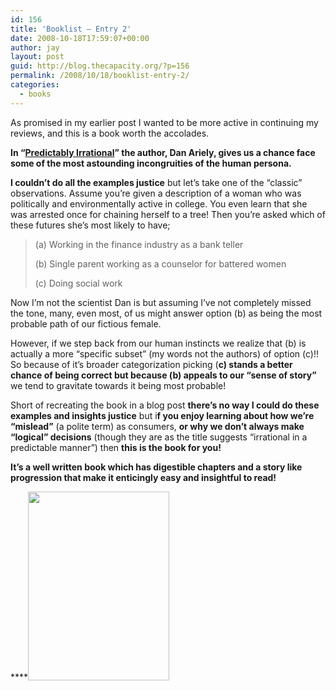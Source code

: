 ```yaml
---
id: 156
title: 'Booklist – Entry 2'
date: 2008-10-18T17:59:07+00:00
author: jay
layout: post
guid: http://blog.thecapacity.org/?p=156
permalink: /2008/10/18/booklist-entry-2/
categories:
  - books
---
```

As promised in my earlier post I wanted to be more active in continuing my reviews, and this is a book worth the accolades.

**In “<a href="http://www.amazon.com/Predictably-Irrational-Hidden-Forces-Decisions/dp/006135323X/ref=pd_bbs_sr_1?ie=UTF8&s=books&qid=1224337461&sr=8-1&tag=thecapacity-20" target="_blank">Predictably Irrational</a>” the author, Dan Ariely, gives us a chance face some of the most astounding incongruities of the human persona.**

**I couldn’t do all the examples justice** but let’s take one of the “classic” observations. Assume you’re given a description of a woman who was politically and environmentally active in college. You even learn that she was arrested once for chaining herself to a tree! Then you’re asked which of these futures she’s most likely to have;

> (a) Working in the finance industry as a bank teller
> 
> (b) Single parent working as a counselor for battered women
> 
> (c) Doing social work

Now I’m not the scientist Dan is but assuming I’ve not completely missed the tone, many, even most, of us might answer option (b) as being the most probable path of our fictious female.

However, if we step back from our human instincts we realize that (b) is actually a more “specific subset” (my words not the authors) of option (c)!! So because of it’s broader categorization picking (**c) stands a better chance of being correct but because (b) appeals to our “sense of story”** we tend to gravitate towards it being most probable!

Short of recreating the book in a blog post **there’s no way I could do these examples and insights justice** but i**f you enjoy learning about how we’re “mislead”** (a polite term) as consumers, **or why we don’t always make “logical” decisions** (though they are as the title suggests “irrational in a predictable manner”) then **this is the book for you!**

**It’s a well written book which has digestible chapters and a story like progression that make it enticingly easy and insightful to read!**

****[<img class="alignnone size-full wp-image-150" title="p-640-480-e4e4db86-69fb-418d-9842-b7f086db7311.jpeg" src="http://blog.thecapacity.org/wp-content/uploads/2008/10/p-640-480-e4e4db86-69fb-418d-9842-b7f086db7311.jpeg" alt="" width="226" height="302" />](http://blog.thecapacity.org/wp-content/uploads/2008/10/p-640-480-e4e4db86-69fb-418d-9842-b7f086db7311.jpeg)

